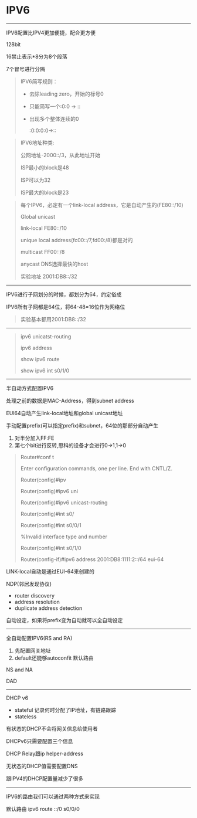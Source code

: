 # IPV6

---

IPV6配置比IPV4更加便捷，配合更方便

128bit

16禁止表示*8分为8个段落

7个冒号进行分隔

> IPV6简写规则：
>
>  - 去除leading zero，开始的标号0
>
>  - 只能简写一个:0:0 -> ::
>
>  - 出现多个整体连续的0
>
>    :0:0:0:0->::



> IPV6地址种类:
>
> 公网地址-2000::/3，从此地址开始
>
> ISP最小的block是48
>
> ISP可以为32
>
> ISP最大的block是23

> 每个IPV6，必定有一个link-local address，它是自动产生的(FE80::/10)
>
> Global unicast 
>
> link-local FE80::/10
>
> unique local address(fc00::/7,fd00:/8)都是对的
>
> multicast FF00::/8
>
> anycast  DNS选择最快的host
>
> 实验地址 2001:DB8::/32

---

IPV6进行子网划分的时候，都划分为64，约定俗成

IPV6所有子网都是64位，将64-48=16位作为网络位



> 实验基本都用2001:DB8::/32



---

> ipv6 unicatst-routing
>
> ipv6 address
>
> show ipv6 route
>
> show ipv6 int s0/1/0

---

半自动方式配置IPV6

处理之前的数据是MAC-Address，得到subnet address

EUI64自动产生link-local地址和global unicast地址

手动配置prefix(可以指定prefix)和subnet，64位的那部分自动产生

1. 对半分加入FF:FE
2. 第七个bit进行反转,思科的设备才会进行0->1,1->0



> Router#conf t
>
> Enter configuration commands, one per line.  End with CNTL/Z.
>
> Router(config)#ipv
>
> Router(config)#ipv6  uni
>
> Router(config)#ipv6  unicast-routing 
>
> Router(config)#int s0/
>
> Router(config)#int s0/0/1
>
> %Invalid interface type and number
>
> Router(config)#int s0/1/0
>
> Router(config-if)#ipv6 address 2001:DB8:1111:2::/64 eui-64



LINK-local自动是通过EUI-64来创建的

NDP(邻居发现协议)

- router discovery
- address resolution
- duplicate address detection

自动设定，如果将prefix变为自动就可以全自动设定



---

全自动配置IPV6(RS and RA)

1. 先配置网关地址 
2. default还能够autoconfit 默认路由



NS and NA

DAD



---

DHCP v6

- stateful 记录何时分配了IP地址，有链路跟踪
- stateless 

有状态的DHCP不会将网关信息给使用者

DHCPv6只需要配置三个信息

DHCP Relay跟ip helper-address



无状态的DHCP值需要配置DNS



跟IPV4的DHCP配置量减少了很多

---

IPV6的路由我们可以通过两种方式来实现

默认路由 ipv6 route ::/0 s0/0/0







